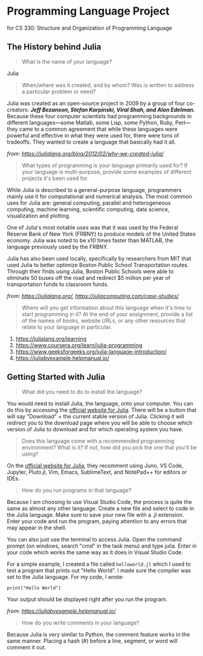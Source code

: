 # Programming Language Project
for CS 330: Structure and Organization of Programming Language


## The History behind Julia
>What is the name of your language?

Julia

>When/where was it created, and by whom? Was is written to address a particular problem or need?

Julia was created as an open-source project in 2009 by a group of four co-creators: ***Jeff Bezanson, Stefan Karpinski, Viral Shah, and Alan Edelman.*** Because these four computer scientists had programming backgrounds in different languages—some Matlab, some Lisp, some Python, Ruby, Perl—they came to a common agreement that while these languages were powerful and effective in what they were used for, there were tons of tradeoffs. They wanted to create a language that basically had it all. 

*from: https://julialang.org/blog/2012/02/why-we-created-julia/*

>What types of programming is your language primarily used for? If your language is multi-purpose, provide some examples of different projects it's been used for.

While Julia is described to a general-purpose language, programmers mainly use it for computational and numerical analysis. The most common uses for Julia are: general computing, parallel and heterogeneous computing, machine learning, scientific computing, data science, visualization and plotting.

One of Julia's most notable uses was that it was used by the Federal Reserve Bank of New York (FRBNY) to produce models of the United States economy. Julia was noted to be x10 times faster than MATLAB, the language previously used by the FRBNY. 

Julia has also been used locally, specifically by researchers from MIT that used Julia to better optimize Boston Public School Transportation routes. Through their finds using Julia, Boston Public Schools were able to eliminate 50 buses off the road and redirect $5 million per year of transportation funds to classroom funds.

*from: https://julialang.org/, https://juliacomputing.com/case-studies/*

>Where will you get information about this language when it's time to start programming in it? At the end of your assignment, provide a list of the names of books, website URLs, or any other resources that relate to your language in particular.

1. https://julialang.org/learning
2. https://www.coursera.org/learn/julia-programming
3. https://www.geeksforgeeks.org/julia-language-introduction/
4. https://juliabyexample.helpmanual.io/

## Getting Started with Julia
>What did you need to do to install the language?

You would need to install Julia, the language, onto your computer. You can do this by accessing the [official website for Julia](https://julialang.org/). There will be a button that will say "Download" + the current stable version of Julia. Clicking it will redirect you to the download page where you will be able to choose which version of Julia to download and for which operating system you have.

>Does this language come with a recommended programming environment? What is it? If not, how did you pick the one that you'll be using?

On the [official website for Julia](https://julialang.org/), they recomment using Juno, VS Code, Jupyter, Pluto.jl, Vim, Emacs, SublimeText, and NotePad++ for editors or IDEs.

>How do you run programs in that language?

Because I am choosing to use Visual Studio Code, the process is quite the same as almost any other language. Create a new file and select to code in the Julia language. Make sure to save your new file with a .jl extension. Enter your code and run the program, paying attention to any errors that may appear in the shell.

You can also just use the terminal to access Julia. Open the command prompt (on windows, search "cmd" in the task menu) and type julia. Enter in your code which works the same way as it does in Visual Studio Code.

For a simple example, I created a file called `helloworld.jl` which I used to test a program that prints out "Hello World". I made sure the compiler was set to the Julia language. For my code, I wrote:

`print("Hello World")`

Your output should be displayed right after you run the program.

*from: https://juliabyexample.helpmanual.io/*

>How do you write comments in your language?

Because Julia is very similar to Python, the comment feature works in the same manner. Placing a hash (#) before a line, segment, or word will comment it out.
